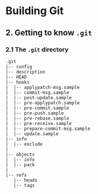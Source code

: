 # Building Git

## 2. Getting to know `.git`

### 2.1 The `.git` directory

```
.git
|-- config
|-- description
|-- HEAD
|-- hooks
|  |-- applypatch-msg.sample
|  |-- commit-msg.sample
|  |-- post-update.sample
|  |-- pre-applypatch.sample
|  |-- pre-commit.sample
|  |-- pre-push.sample
|  |-- pre-rebase.sample
|  |-- pre-receive.sample
|  |-- prepare-commit-msg.sample
|  |-- update.sample
|-- info
|  |-- exclude
|
|-- objects
|  |-- info
|  |-- pack
|
|-- refs
   |-- heads
   |-- tags
```
